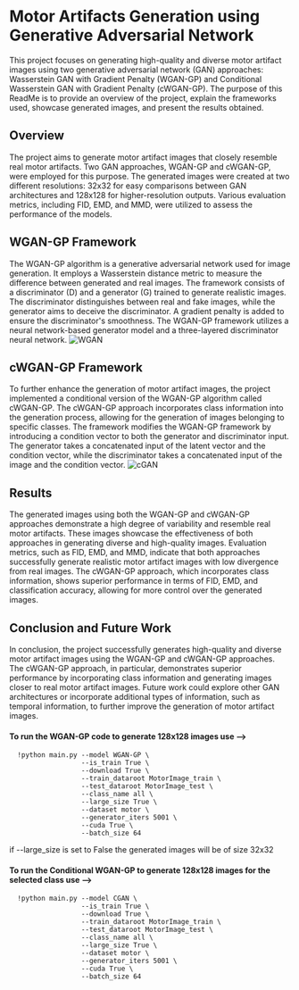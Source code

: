 # Motor Artifacts Generation using Generative Adversarial Network
This project focuses on generating high-quality and diverse motor artifact images using two generative adversarial network (GAN) approaches: Wasserstein GAN with Gradient Penalty (WGAN-GP) and Conditional Wasserstein GAN with Gradient Penalty (cWGAN-GP). The purpose of this ReadMe is to provide an overview of the project, explain the frameworks used, showcase generated images, and present the results obtained.

## Overview
The project aims to generate motor artifact images that closely resemble real motor artifacts. Two GAN approaches, WGAN-GP and cWGAN-GP, were employed for this purpose. The generated images were created at two different resolutions: 32x32 for easy comparisons between GAN architectures and 128x128 for higher-resolution outputs. Various evaluation metrics, including FID, EMD, and MMD, were utilized to assess the performance of the models.

## WGAN-GP Framework
The WGAN-GP algorithm is a generative adversarial network used for image generation. It employs a Wasserstein distance metric to measure the difference between generated and real images. The framework consists of a discriminator (D) and a generator (G) trained to generate realistic images. The discriminator distinguishes between real and fake images, while the generator aims to deceive the discriminator. A gradient penalty is added to ensure the discriminator's smoothness. The WGAN-GP framework utilizes a neural network-based generator model and a three-layered discriminator neural network.
![WGAN](https://github.com/yousofsaleh25/Motor-Artifacts-Generation-using-WGAN-GP/assets/43546116/a7aaa762-d7f1-4a54-8a8b-5d7f322735bf)
## cWGAN-GP Framework
To further enhance the generation of motor artifact images, the project implemented a conditional version of the WGAN-GP algorithm called cWGAN-GP. The cWGAN-GP approach incorporates class information into the generation process, allowing for the generation of images belonging to specific classes. The framework modifies the WGAN-GP framework by introducing a condition vector to both the generator and discriminator input. The generator takes a concatenated input of the latent vector and the condition vector, while the discriminator takes a concatenated input of the image and the condition vector.
![cGAN](https://github.com/yousofsaleh25/Motor-Artifacts-Generation-using-WGAN-GP/assets/43546116/206b9e34-caa1-4a6f-857d-fe05ec2465bc)
## Results
The generated images using both the WGAN-GP and cWGAN-GP approaches demonstrate a high degree of variability and resemble real motor artifacts. These images showcase the effectiveness of both approaches in generating diverse and high-quality images. Evaluation metrics, such as FID, EMD, and MMD, indicate that both approaches successfully generate realistic motor artifact images with low divergence from real images. The cWGAN-GP approach, which incorporates class information, shows superior performance in terms of FID, EMD, and classification accuracy, allowing for more control over the generated images.

## Conclusion and Future Work
In conclusion, the project successfully generates high-quality and diverse motor artifact images using the WGAN-GP and cWGAN-GP approaches. The cWGAN-GP approach, in particular, demonstrates superior performance by incorporating class information and generating images closer to real motor artifact images. Future work could explore other GAN architectures or incorporate additional types of information, such as temporal information, to further improve the generation of motor artifact images.


#### To run the WGAN-GP code to generate 128x128 images use --> 

      !python main.py --model WGAN-GP \
                      --is_train True \
                      --download True \
                      --train_dataroot MotorImage_train \
                      --test_dataroot MotorImage_test \
                      --class_name all \
                      --large_size True \
                      --dataset motor \
                      --generator_iters 5001 \
                      --cuda True \
                      --batch_size 64 

if --large_size is set to False the generated images will be of size 32x32


#### To run the Conditional WGAN-GP to generate 128x128 images for the selected class use -->

      !python main.py --model CGAN \
                      --is_train True \
                      --download True \
                      --train_dataroot MotorImage_train \
                      --test_dataroot MotorImage_test \
                      --class_name all \
                      --large_size True \
                      --dataset motor \
                      --generator_iters 5001 \
                      --cuda True \
                      --batch_size 64 

